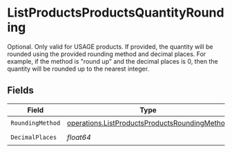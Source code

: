 # ListProductsProductsQuantityRounding

Optional. Only valid for USAGE products. If provided, the quantity will be rounded using the provided rounding method and decimal places. For example, if the method is "round up" and the decimal places is 0, then the quantity will be rounded up to the nearest integer.


## Fields

| Field                                                                                                          | Type                                                                                                           | Required                                                                                                       | Description                                                                                                    |
| -------------------------------------------------------------------------------------------------------------- | -------------------------------------------------------------------------------------------------------------- | -------------------------------------------------------------------------------------------------------------- | -------------------------------------------------------------------------------------------------------------- |
| `RoundingMethod`                                                                                               | [operations.ListProductsProductsRoundingMethod](../../models/operations/listproductsproductsroundingmethod.md) | :heavy_check_mark:                                                                                             | N/A                                                                                                            |
| `DecimalPlaces`                                                                                                | *float64*                                                                                                      | :heavy_check_mark:                                                                                             | N/A                                                                                                            |